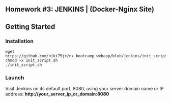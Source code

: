 
## Homework #3: JENKINS | (Docker-Nginx Site)

##  Getting Started

### Installation

    wget https://github.com/niki75jr/nx_bootcamp_webapp/blob/jenkins/init_script.sh
    chmod +x init_script.sh
    ./init_script.sh

### Launch

 Visit Jenkins on its default port, 8080, using your server domain name or IP address: **http://your_server_ip_or_domain:8080**